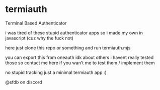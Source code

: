 # termiauth
Terminal Based Authenticator


i was tired of these stupid authenticator apps so i made my own in javascript (cuz why the fuck not)

here just clone this repo or something and run termiauth.mjs 


you can export this from oneauth idk about others i havent really tested those so contact me here if you wan't me to test them / implement them


no stupid tracking just a minimal termiauth app :)

@sfdb on discord
